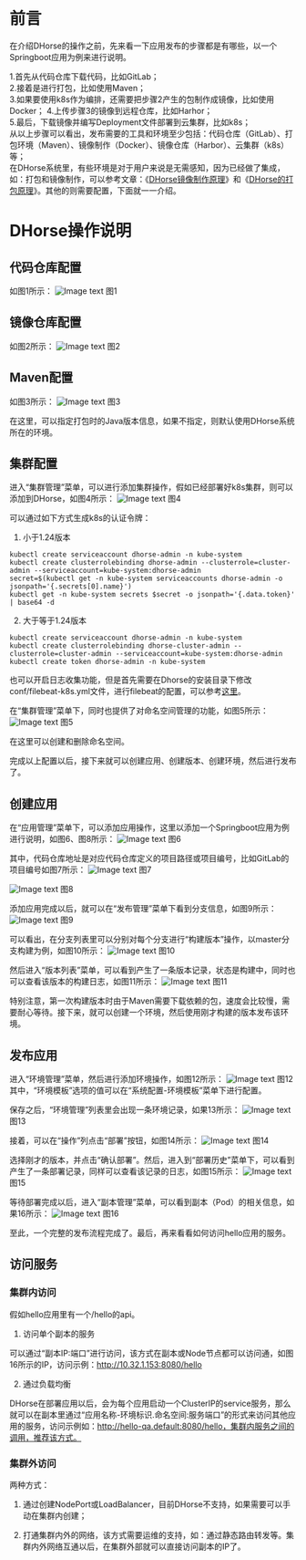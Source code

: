 # 前言

在介绍DHorse的操作之前，先来看一下应用发布的步骤都是有哪些，以一个Springboot应用为例来进行说明。

1.首先从代码仓库下载代码，比如GitLab；  
2.接着是进行打包，比如使用Maven；  
3.如果要使用k8s作为编排，还需要把步骤2产生的包制作成镜像，比如使用Docker；
4.上传步骤3的镜像到远程仓库，比如Harhor；  
5.最后，下载镜像并编写Deployment文件部署到云集群，比如k8s；  
从以上步骤可以看出，发布需要的工具和环境至少包括：代码仓库（GitLab）、打包环境（Maven）、镜像制作（Docker）、镜像仓库（Harbor）、云集群（k8s）等；  
在DHorse系统里，有些环境是对于用户来说是无需感知，因为已经做了集成，如：打包和镜像制作，可以参考文章：《[DHorse镜像制作原理](https://github.com/tiandizhiguai/dhorse-doc/blob/main/guide/%E9%95%9C%E5%83%8F%E5%88%B6%E4%BD%9C.md)》和《[DHorse的打包原理](https://github.com/tiandizhiguai/dhorse-doc/blob/main/guide/maven%E6%89%93%E5%8C%85.md)》。其他的则需要配置，下面就一一介绍。

# DHorse操作说明

## 代码仓库配置

如图1所示：
![Image text](./image/code_repo.png)
图1

## 镜像仓库配置

如图2所示：
![Image text](./image/image_repo.png)
图2

## Maven配置

如图3所示：
![Image text](./image/maven.png)
图3

在这里，可以指定打包时的Java版本信息，如果不指定，则默认使用DHorse系统所在的环境。

## 集群配置

进入“集群管理”菜单，可以进行添加集群操作，假如已经部署好k8s集群，则可以添加到DHorse，如图4所示：
![Image text](./image/add_cluster.png)
图4

可以通过如下方式生成k8s的认证令牌：

1. 小于1.24版本

```shell
kubectl create serviceaccount dhorse-admin -n kube-system
kubectl create clusterrolebinding dhorse-admin --clusterrole=cluster-admin --serviceaccount=kube-system:dhorse-admin
secret=$(kubectl get -n kube-system serviceaccounts dhorse-admin -o jsonpath='{.secrets[0].name}')
kubectl get -n kube-system secrets $secret -o jsonpath='{.data.token}' | base64 -d
```

2. 大于等于1.24版本

```shell
kubectl create serviceaccount dhorse-admin -n kube-system
kubectl create clusterrolebinding dhorse-cluster-admin --clusterrole=cluster-admin --serviceaccount=kube-system:dhorse-admin
kubectl create token dhorse-admin -n kube-system
```
也可以开启日志收集功能，但是首先需要在Dhorse的安装目录下修改conf/filebeat-k8s.yml文件，进行filebeat的配置，可以参考[这里](https://github.com/tiandizhiguai/dhorse-doc/blob/main/guide/%E6%97%A5%E5%BF%97%E6%94%B6%E9%9B%86.md)。

在“集群管理”菜单下，同时也提供了对命名空间管理的功能，如图5所示：
![Image text](./image/namespace_list.png)
图5

在这里可以创建和删除命名空间。

完成以上配置以后，接下来就可以创建应用、创建版本、创建环境，然后进行发布了。

## 创建应用

在“应用管理”菜单下，可以添加应用操作，这里以添加一个Springboot应用为例进行说明，如图6、图8所示：
![Image text](./image/add_app1.png)
图6

其中，代码仓库地址是对应代码仓库定义的项目路径或项目编号，比如GitLab的项目编号如图7所示：
![Image text](./image/GitLab_detail.png)
图7

![Image text](./image/add_app2.png)
图8

添加应用完成以后，就可以在“发布管理”菜单下看到分支信息，如图9所示：
![Image text](./image/branch_list.png)
图9

可以看出，在分支列表里可以分别对每个分支进行“构建版本”操作，以master分支构建为例，如图10所示：
![Image text](./image/build_version.png)
图10

然后进入“版本列表”菜单，可以看到产生了一条版本记录，状态是构建中，同时也可以查看该版本的构建日志，如图11所示：
![Image text](./image/version_log.png)
图11

特别注意，第一次构建版本时由于Maven需要下载依赖的包，速度会比较慢，需要耐心等待。接下来，就可以创建一个环境，然后使用刚才构建的版本发布该环境。

## 发布应用

进入“环境管理”菜单，然后进行添加环境操作，如图12所示：
![Image text](./image/add_env.png)
图12
其中，“环境模板”选项的值可以在“系统配置-环境模板”菜单下进行配置。

保存之后，“环境管理”列表里会出现一条环境记录，如果13所示：
![Image text](./image/env_list.png)
图13

接着，可以在“操作”列点击“部署”按钮，如图14所示：
![Image text](./image/deployment.png)
图14

选择刚才的版本，并点击“确认部署”。然后，进入到“部署历史”菜单下，可以看到产生了一条部署记录，同样可以查看该记录的日志，如图15所示：
![Image text](./image/deployment_log.png)
图15

等待部署完成以后，进入“副本管理”菜单，可以看到副本（Pod）的相关信息，如果16所示：
![Image text](./image/replica_list.png)
图16

至此，一个完整的发布流程完成了。最后，再来看看如何访问hello应用的服务。

## 访问服务

### 集群内访问

假如hello应用里有一个/hello的api。

1. 访问单个副本的服务

可以通过“副本IP:端口”进行访问，该方式在副本或Node节点都可以访问通，如图16所示的IP，访问示例：http://10.32.1.153:8080/hello

2. 通过负载均衡

DHorse在部署应用以后，会为每个应用启动一个ClusterIP的service服务，那么就可以在副本里通过“应用名称-环境标识.命名空间:服务端口”的形式来访问其他应用的服务，访问示例如：http://hello-qa.default:8080/hello，集群内服务之间的调用，推荐该方式。

### 集群外访问

两种方式：

1. 通过创建NodePort或LoadBalancer，目前DHorse不支持，如果需要可以手动在集群内创建；

2. 打通集群内外的网络，该方式需要运维的支持，如：通过静态路由转发等。集群内外网络互通以后，在集群外部就可以直接访问副本的IP了。
